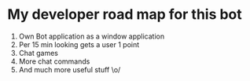 # My developer road map for this bot

1. Own Bot application as a window application
2. Per 15 min looking gets a user 1 point
3. Chat games
4. More chat commands
5. And much more useful stuff \o/